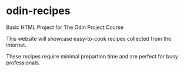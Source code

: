 # odin-recipes
Basic HTML Project for The Odin Project Course

This website will showcase easy-to-cook recipes collected from the internet. 

These recipes require minimal prepartion time and are perfect for busy professionals. 


